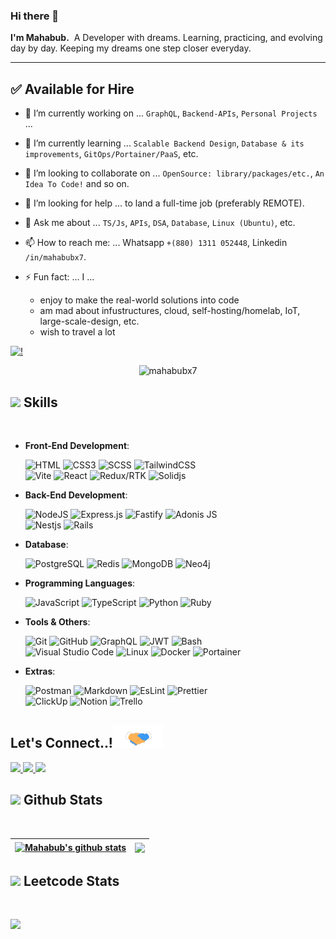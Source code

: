 ### Hi there 👋

**I'm Mahabub.**
&nbsp;A Developer with dreams. Learning, practicing, and evolving day by day. Keeping my dreams one step closer everyday.
<hr>

## ✅ Available for Hire

- 🔭 I’m currently working on ... `GraphQL`, `Backend-APIs`, `Personal Projects` ...
- 🌱 I’m currently learning ... `Scalable Backend Design`, `Database & its improvements`, `GitOps/Portainer/PaaS`, etc.
- 👯 I’m looking to collaborate on ... `OpenSource: library/packages/etc.`, `An Idea To Code!` and so on.

- 🤔 I’m looking for help ... to land a full-time job (preferably REMOTE). 
- 💬 Ask me about ... `TS/Js`, `APIs`, `DSA`, `Database`, `Linux (Ubuntu)`, etc.
- 📫 How to reach me: ... Whatsapp `+(880) 1311 052448`, Linkedin `/in/mahabubx7`.
- ⚡ Fun fact: ... I ...
  - enjoy to make the real-world solutions into code
  - am mad about infustructures, cloud, self-hosting/homelab, IoT, large-scale-design, etc.
  - wish to travel a lot
 

<a target="__blank" href="https://mahabubx7.vercel.app/"><img alt="!" src="https://img.shields.io/badge/Vist%20My%20Website%20-%27E34F27.svg?style=for-the-badge&logoColor=white" /></a>

<p align="center"> <img src="https://komarev.com/ghpvc/?username=mahabubx7&label=Profile%20views&color=0e75b6&style=flat" alt="mahabubx7" /> </p>

## <img src="https://media2.giphy.com/media/QssGEmpkyEOhBCb7e1/giphy.gif?cid=ecf05e47a0n3gi1bfqntqmob8g9aid1oyj2wr3ds3mg700bl&rid=giphy.gif" width ="25"><b> Skills</b>
<br>

<p align="center">

    
- **Front-End Development**:

   ![HTML](https://img.shields.io/badge/HTML5%20-%23E34F26.svg?style=for-the-badge&logo=html5&logoColor=white)
   ![CSS3](https://img.shields.io/badge/CSS%20-%231572B6.svg?style=for-the-badge&logo=css3&logoColor=white)
   ![SCSS](https://img.shields.io/badge/scss-%23BF4080.svg?style=for-the-badge&logo=sass&logoColor=white)
   ![TailwindCSS](https://img.shields.io/badge/tailwind&nbsp;css-%2338B2AC.svg?style=for-the-badge&logo=tailwind-css&logoColor=white)
  <br />
   ![Vite](https://img.shields.io/badge/vite-%23EDEDED.svg?style=for-the-badge&logo=vite&logoColor=blue)
   ![React](https://img.shields.io/badge/react-%23333333.svg?style=for-the-badge&logo=react&logoColor=%2361DAFB)
   ![Redux/RTK](https://img.shields.io/badge/redux-%23764ABC.svg?style=for-the-badge&logo=redux&logoColor=white)
   ![Solidjs](https://img.shields.io/badge/solid%20js-%232C4F7C.svg?style=for-the-badge&logo=solid&logoColor=white)
   
   

- **Back-End Development**:
	
   ![NodeJS](https://img.shields.io/badge/node.js-6DA55F?style=for-the-badge&logo=node.js&logoColor=white)
   ![Express.js](https://img.shields.io/badge/express.js-%23404d59.svg?style=for-the-badge&logo=express&logoColor=%2361DAFB)
   ![Fastify](https://img.shields.io/badge/fastify-%231F1F1F.svg?style=for-the-badge&logo=fastify)
   ![Adonis JS](https://img.shields.io/badge/Adonis%20JS-%23003366.svg?style=for-the-badge&logo=adonisjs&logoColor=white)
   <br />
   ![Nestjs](https://img.shields.io/badge/nest%20js-%23E0234E.svg?style=for-the-badge&logo=nestjs)
   ![Rails](https://img.shields.io/badge/ruby%20on%20rails-%23CC0000.svg?style=for-the-badge&logo=rubyonrails&logoColor=white)
   
	
	
- **Database**:

  ![PostgreSQL](https://img.shields.io/badge/PostgreSQL-%23336791.svg?style=for-the-badge&logo=postgresql&logoColor=white)
  ![Redis](https://img.shields.io/badge/redis-%23A41E11.svg?style=for-the-badge&logo=redis&logoColor=white)
  ![MongoDB](https://img.shields.io/badge/MongoDB-%234ea94b.svg?style=for-the-badge&logo=mongodb&logoColor=white)
  ![Neo4j](https://img.shields.io/badge/neo4j-%23FDFDFD.svg?style=for-the-badge&logo=neo4j&logoColor=dark)

- **Programming Languages**:
  
  ![JavaScript](https://img.shields.io/badge/JavaScript%20-%23F7DF1E.svg?style=for-the-badge&logo=javascript&logoColor=black)
  ![TypeScript](https://img.shields.io/badge/typescript-%23007ACC.svg?style=for-the-badge&logo=typescript&logoColor=white)
  ![Python](https://img.shields.io/badge/python-%234584B6.svg?style=for-the-badge&logo=python&logoColor=white)
  ![Ruby](https://img.shields.io/badge/ruby-%23CC0000.svg?style=for-the-badge&logo=ruby&logoColor=white)
 
	
- **Tools & Others**:

    ![Git](https://img.shields.io/badge/git-%23F05033.svg?style=for-the-badge&logo=git&logoColor=white)
    ![GitHub](https://img.shields.io/badge/github-%236DB33F.svg?style=for-the-badge&logo=github&logoColor=white)
    ![GraphQL](https://img.shields.io/badge/graphql-%23E535AB.svg?style=for-the-badge&logo=graphql&logoColor=white)
    ![JWT](https://img.shields.io/badge/JWT-%23E0234E?style=for-the-badge&logo=JSON%20web%20tokens)
    ![Bash](https://img.shields.io/badge/bash-%23054020?style=for-the-badge&logo=gnu-bash&logoColor=white)
    <br />
    ![Visual Studio Code](https://img.shields.io/badge/VS%20Code-0078d7.svg?style=for-the-badge&logo=visual-studio-code&logoColor=white)
    ![Linux](https://img.shields.io/badge/linux-%23DD4814.svg?style=for-the-badge&logo=ubuntu&logoColor=white)
    ![Docker](https://img.shields.io/badge/docker-%231D91B4.svg?style=for-the-badge&logo=docker&logoColor=white)
    ![Portainer](https://img.shields.io/badge/portainer-%2313BEF9.svg?style=for-the-badge&logo=portainer&logoColor=white)

<!-- - **Project Management**: -->
	
- **Extras**:
	
    ![Postman](https://img.shields.io/badge/Postman-FF6C37?style=for-the-badge&logo=postman&logoColor=white)
    ![Markdown](https://img.shields.io/badge/markdown-%23000000.svg?style=for-the-badge&logo=markdown&logoColor=white)
    ![EsLint](https://img.shields.io/badge/eslint-%238080F2.svg?style=for-the-badge&logo=eslint&logoColor=white)
    ![Prettier](https://img.shields.io/badge/prettier-%2356B3B4.svg?style=for-the-badge&logo=prettier&logoColor=white)
  <br />
    ![ClickUp](https://img.shields.io/badge/Click%20Up-%237B68EE.svg?style=for-the-badge&logo=Clickup&logoColor=white)
    ![Notion](https://img.shields.io/badge/notion-%23DFDFDF.svg?style=for-the-badge&logo=notion&logoColor=black)
    ![Trello](https://img.shields.io/badge/Trello-%23026AA7.svg?style=for-the-badge&logo=Trello&logoColor=white)
</p>

## <b> Let's Connect..!</b><img src="https://github.com/0xAbdulKhalid/0xAbdulKhalid/raw/main/assets/mdImages/handshake.gif" width ="80">
<p left="center">
<a href="https://www.linkedin.com/in/mahabubx7/" target="__blank">
  <img src="https://img.shields.io/badge/linkedin-%230077B5.svg?&style=for-the-badge&logo=linkedin&logoColor=white" height=25>
</a> 

  <a href="https://wa.me/8801311052448" target="__blank">
  <img src="https://img.shields.io/badge/whatsapp-%23075E54.svg?style=for-the-badge&logo=whatsapp&logoColor=white" height=25>
</a> 
<!-- <a href="https://www.facebook.com/mahabub6333">
  <img src="https://img.shields.io/badge/Facebook-1877F2?style=for-the-badge&logo=facebook&logoColor=white" height=25>
</a> -->

<a href="mailto:mahabubx7@gmail.com">
  <img src="https://img.shields.io/badge/Gmail-D14836?style=for-the-badge&logo=gmail&logoColor=white" height=25>
</a>
</p>

## <img src="https://media.giphy.com/media/iY8CRBdQXODJSCERIr/giphy.gif" width="35"><b> Github Stats </b>
<br>

| <a href="https://github.com/mahabubx7/github-readme-stats"><img align="center" src="https://github-readme-stats.vercel.app/api?username=mahabubx7&show_icons=true&theme=buefy&hide_border=true&show=prs_merged,reviews" alt="Mahabub's github stats" /></a> | <a href="https://github.com/mahabubx7/github-readme-stats"><img align="center" src="https://github-readme-stats.vercel.app/api/top-langs/?username=mahabubx7&theme=buefy&layout=donut&hide_border=true" /></a> |
| ------------- | ------------- |

## <img src="https://media.giphy.com/media/iY8CRBdQXODJSCERIr/giphy.gif" width="35"><b> Leetcode Stats </b>
<br>

![](https://leetcard.jacoblin.cool/mahabubx7?theme=light)


<br/>

